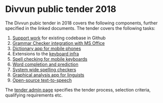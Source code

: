 # Divvun public tender 2018

The Divvun pubic tender in 2018 covers the following components, further
specified in the linked documents. The tender covers the following tasks:

1. [Support work](SupportWork.md) for existing codebase in Github
1. [Grammar Checker integration with MS Office](GrammarChecker.md)
1. [Dictionary app for mobile phones](MobileDictionaries.md)
1. Extensions to the [keyboard infra](CLDRSupport.md)
1. [Spell checking for mobile keyboards](MobileSpell.md)
1. [Word completion and prediction](WordCompletionPrediction.md)
1. [System wide spelling checkers](SystemSpellCheck.md)
1. [Graphical analysis app for linguists](GUITextAnalyser.md)
1. [Open-source text-to-speech](OpenSourceTSS.md)

The [tender admin page](TenderAdmin.md) specifies the tender process, selection
criteria, qualifying requirements etc.
